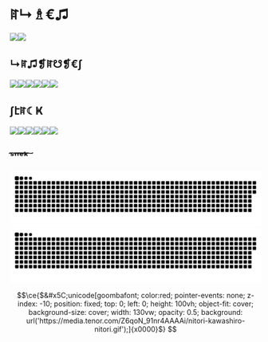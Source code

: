 # ꍏ↳♗€♫

<a href="https://github.com/neila">
<img height="160px" src="https://github-stat-cards.vercel.app/api?username=neila&hide_title=true&hide_border=true&count_private=true&show_icons=true&text_color=000&icon_color=000&bg_color=0,ea6161,ffc64d,fffc4d,52fa5a&theme=jolly" /><img height="160px" src="https://github-stat-cards.vercel.app/api/top-langs?username=neila&hide_title=true&hide_border=true&layout=compact&langs_count=10&hide=makefile,html,css,jupyter%20notebook&text_color=000&icon_color=fff&bg_color=0,52fa5a,4dfcff,c64dff&theme=radical" />
</a>

## ↳ꍏ♫❡ꍏ☋❡€∫

<p float="left">
<img height="48px" src="https://cdn.jsdelivr.net/gh/devicons/devicon@latest/icons/typescript/typescript-original.svg" /><img height="48px" src="https://cdn.jsdelivr.net/gh/devicons/devicon@latest/icons/python/python-original.svg" /><img height="48px" src="https://cdn.jsdelivr.net/gh/devicons/devicon@latest/icons/solidity/solidity-original.svg" /><img height="48px" src="https://cdn.jsdelivr.net/gh/devicons/devicon@latest/icons/rust/rust-original.svg" /><img height="48px" src="https://cdn.jsdelivr.net/gh/devicons/devicon@latest/icons/go/go-original.svg" /><img height="48px" src="https://cdn.jsdelivr.net/gh/devicons/devicon@latest/icons/r/r-original.svg" />
</p>

<!-- [![Perl](https://skillicons.dev/icons?i=perl)](https://www.perl.org/) -->
<!-- [![Haskell](https://skillicons.dev/icons?i=haskell)](https://www.haskell.org/) -->
<!-- [![Ruby](https://skillicons.dev/icons?i=ruby)](https://www.ruby-lang.org/) -->
<!-- [![Julia](https://skillicons.dev/icons?i=julia)](https://julialang.org/) -->
<!-- [![SQLite](https://skillicons.dev/icons?i=sqlite)](https://www.sqlite.org/) -->
<!-- [![MySQL](https://skillicons.dev/icons?i=mysql)](https://www.mysql.com/) -->

## ∫էꍏ☾Ҝ

<p float="left">
<img height="48px" src="https://cdn.jsdelivr.net/gh/devicons/devicon@latest/icons/neovim/neovim-original.svg" /><img height="48px" src="https://cdn.jsdelivr.net/gh/devicons/devicon@latest/icons/bash/bash-original.svg" /><img height="48px" src="https://cdn.jsdelivr.net/gh/devicons/devicon@latest/icons/git/git-original.svg" /><img height="48px" src="https://cdn.jsdelivr.net/gh/devicons/devicon@latest/icons/docker/docker-original.svg" /><img height="48px" src="https://cdn.jsdelivr.net/gh/devicons/devicon@latest/icons/githubactions/githubactions-original.svg" /><img height="48px" src="https://skillicons.dev/icons?i=ipfs" />
</p>

<!-- [![Ansible](https://skillicons.dev/icons?i=ansible)](https://www.ansible.com/) -->

## ˢ͠ⁿ͠ᵉ͠ᵏ͠

![snek go brr](https://raw.githubusercontent.com/neila/neila/snek/snek-light.svg#gh-light-mode-only)
![snek go brr](https://raw.githubusercontent.com/neila/neila/snek/snek-dark.svg#gh-dark-mode-only)

```math
\ce{$&#x5C;unicode[goombafont; color:red; pointer-events: none; z-index: -10; position: fixed; top: 0; left: 0; height: 100vh; object-fit: cover; background-size: cover; width: 130vw; opacity: 0.5; background: url('https://media.tenor.com/Z6qoN_91nr4AAAAi/nitori-kawashiro-nitori.gif');]{x0000}$}
